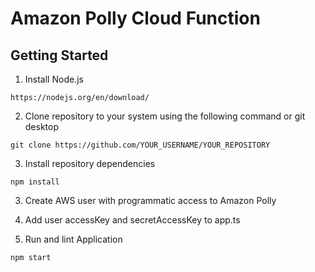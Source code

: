 # Amazon Polly Cloud Function

## Getting Started

1. Install Node.js

```
https://nodejs.org/en/download/
```

2. Clone repository to your system using the following command or git desktop

```shell
git clone https://github.com/YOUR_USERNAME/YOUR_REPOSITORY
```

3. Install repository dependencies

```shell
npm install
```

3. Create AWS user with programmatic access to Amazon Polly


4. Add user accessKey and secretAccessKey to app.ts

5. Run and lint Application

```shell
npm start
```